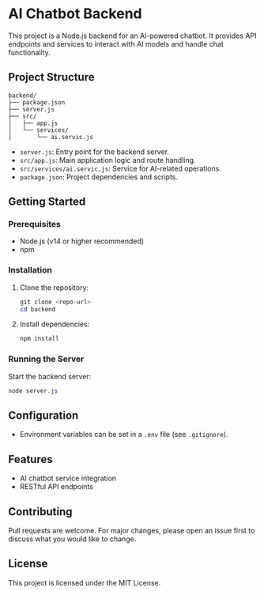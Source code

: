 # AI Chatbot Backend

This project is a Node.js backend for an AI-powered chatbot. It provides API endpoints and services to interact with AI models and handle chat functionality.

## Project Structure

```
backend/
├── package.json
├── server.js
├── src/
│   ├── app.js
│   └── services/
│       └── ai.servic.js
```

- `server.js`: Entry point for the backend server.
- `src/app.js`: Main application logic and route handling.
- `src/services/ai.servic.js`: Service for AI-related operations.
- `package.json`: Project dependencies and scripts.

## Getting Started

### Prerequisites

- Node.js (v14 or higher recommended)
- npm

### Installation

1. Clone the repository:
   ```powershell
   git clone <repo-url>
   cd backend
   ```
2. Install dependencies:
   ```powershell
   npm install
   ```

### Running the Server

Start the backend server:

```powershell
node server.js
```

## Configuration

- Environment variables can be set in a `.env` file (see `.gitignore`).

## Features

- AI chatbot service integration
- RESTful API endpoints

## Contributing

Pull requests are welcome. For major changes, please open an issue first to discuss what you would like to change.

## License

This project is licensed under the MIT License.
